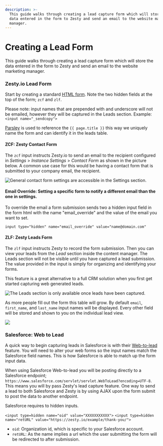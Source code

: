 ```yaml
---
description: >-
  This guide walks through creating a lead capture form which will store the
  data entered in the form to Zesty and send an email to the website marketing
  manager.
---
```


# Creating a Lead Form

This guide walks through creating a lead capture form which will store the data entered in the form to Zesty and send an email to the website marketing manager.

### Zesty.io Lead Form

Start by creating a standard [HTML form](https://developer.mozilla.org/en-US/docs/Web/HTML/Element/form). Note the two hidden fields at the top of the form; `zcf` and `zlf`.

Please note: input names that are prepended with and underscore will not be emailed, however they will be captured in the Leads section. Example: `<input name="_sendcopy">`



[Parsley](http://developer.zesty.io/parsley-templating/) is used to reference the `{{ page.title }}` this way we uniquely name the form and can identify it in the leads table.

#### ZCF: Zesty Contact Form

The `zcf` input instructs Zesty.io to send an email to the recipient configured in _Settings_ > _Instance Settings_ > _Contact Form_ as shown in the picture below. A common use case for this would be having a contact form that is submitted to your company email, the recipient.

![General contact form settings are accessible in the Settings section.](../../../.gitbook/assets/settings-instance-settings-contact-form.png)

#### Email Override: Setting a specific form to notify a different email than the one in settings.

To override the email a form submission sends two a hidden input field in the form html with the name "email\_override" and the value of the email you want to set.

`input type="hidden" name="email_override" value="name@domain.com"`

#### ZLF: Zesty Leads Form

The `zlf` input instructs Zesty to record the form submission. Then you can view your leads from the _Lead_ section inside the content manager. The Leads section will not be visible until you have captured a lead submission. The value provided in the input is simply for organizing and identifying your forms.

This feature is a great alternative to a full CRM solution when you first get started capturing web generated leads.

![The Leads section is only available once leads have been captured.](../../../.gitbook/assets/leads-section-01.png)

As more people fill out the form this table will grow. By default `email`, `first_name`, and `last_name` input names will be displayed. Every other field will be stored and shown to you on the individual lead view.

![](../../../.gitbook/assets/leads-section.png)

### Salesforce: Web to Lead

A quick way to begin capturing leads in Salesforce is with their [Web-to-lead](https://help.salesforce.com/HTViewHelpDoc?id=customize\_leadcapture.htm) feature. You will need to alter your web forms so the input names match the Salesforce field names. This is how Salesforce is able to match up the form input data.

When using Salesforce Web-to-lead you will be posting directly to a Salesforce endpoint; `https://www.salesforce.com/servlet/servlet.WebToLead?encoding=UTF-8`. This means you will by pass Zesty's lead capture feature. One way to send a lead to both Salesforce and Zesty is by using AJAX upon the form submit to post the data to another endpoint.

Salesforce requires to hidden inputs.

`<input type=hidden name="oid" value="XXXXXXXXXXX">` `<input type=hidden name="retURL" value="https://zesty.io/example/thank-you/">`

* `oid`: Organization id, which is specific to your Salesforce account.&#x20;
* `retURL`: As the name implies a url which the user submitting the form will be redirected to after submission.&#x20;
